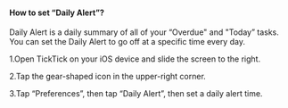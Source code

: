 #### How to set “Daily Alert”?

Daily Alert is a daily summary of all of your “Overdue" and "Today” tasks. You can set the Daily Alert to go off at a specific time every day.

1.Open TickTick on your iOS device and slide the screen to the right.

2.Tap the gear-shaped icon in the upper-right corner.

3.Tap “Preferences”, then tap “Daily Alert”, then set a daily alert time.


